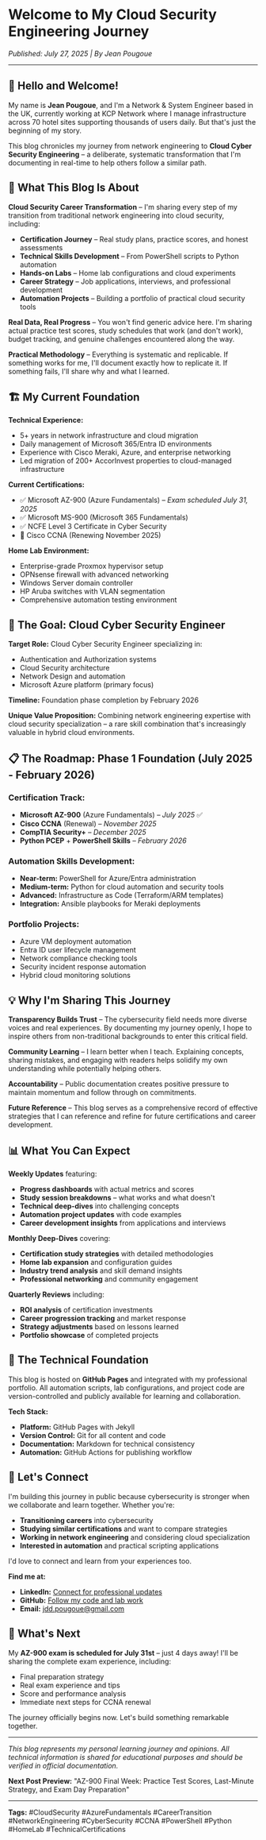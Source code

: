 # Welcome to My Cloud Security Engineering Journey

*Published: July 27, 2025 | By Jean Pougoue*

---

## 👋 Hello and Welcome!

My name is **Jean Pougoue**, and I'm a Network & System Engineer based in the UK, currently working at KCP Network where I manage infrastructure across 70 hotel sites supporting thousands of users daily. But that's just the beginning of my story.

This blog chronicles my journey from network engineering to **Cloud Cyber Security Engineering** – a deliberate, systematic transformation that I'm documenting in real-time to help others follow a similar path.

## 🎯 What This Blog Is About

**Cloud Security Career Transformation** – I'm sharing every step of my transition from traditional network engineering into cloud security, including:

- **Certification Journey** – Real study plans, practice scores, and honest assessments
- **Technical Skills Development** – From PowerShell scripts to Python automation
- **Hands-on Labs** – Home lab configurations and cloud experiments
- **Career Strategy** – Job applications, interviews, and professional development
- **Automation Projects** – Building a portfolio of practical cloud security tools

**Real Data, Real Progress** – You won't find generic advice here. I'm sharing actual practice test scores, study schedules that work (and don't work), budget tracking, and genuine challenges encountered along the way.

**Practical Methodology** – Everything is systematic and replicable. If something works for me, I'll document exactly how to replicate it. If something fails, I'll share why and what I learned.

## 🏗️ My Current Foundation

**Technical Experience:**
- 5+ years in network infrastructure and cloud migration
- Daily management of Microsoft 365/Entra ID environments
- Experience with Cisco Meraki, Azure, and enterprise networking
- Led migration of 200+ AccorInvest properties to cloud-managed infrastructure

**Current Certifications:**
- ✅ Microsoft AZ-900 (Azure Fundamentals) – *Exam scheduled July 31, 2025*
- ✅ Microsoft MS-900 (Microsoft 365 Fundamentals)
- ✅ NCFE Level 3 Certificate in Cyber Security
- 🔄 Cisco CCNA (Renewing November 2025)

**Home Lab Environment:**
- Enterprise-grade Proxmox hypervisor setup
- OPNsense firewall with advanced networking
- Windows Server domain controller
- HP Aruba switches with VLAN segmentation
- Comprehensive automation testing environment

## 🎯 The Goal: Cloud Cyber Security Engineer

**Target Role:** Cloud Cyber Security Engineer specializing in:
- Authentication and Authorization systems
- Cloud Security architecture
- Network Design and automation
- Microsoft Azure platform (primary focus)

**Timeline:** Foundation phase completion by February 2026

**Unique Value Proposition:** Combining network engineering expertise with cloud security specialization – a rare skill combination that's increasingly valuable in hybrid cloud environments.

## 📋 The Roadmap: Phase 1 Foundation (July 2025 - February 2026)

### **Certification Track:**
- **Microsoft AZ-900** (Azure Fundamentals) – *July 2025* ✅
- **Cisco CCNA** (Renewal) – *November 2025*
- **CompTIA Security+** – *December 2025*
- **Python PCEP** + **PowerShell Skills** – *February 2026*

### **Automation Skills Development:**
- **Near-term:** PowerShell for Azure/Entra administration
- **Medium-term:** Python for cloud automation and security tools
- **Advanced:** Infrastructure as Code (Terraform/ARM templates)
- **Integration:** Ansible playbooks for Meraki deployments

### **Portfolio Projects:**
- Azure VM deployment automation
- Entra ID user lifecycle management
- Network compliance checking tools
- Security incident response automation
- Hybrid cloud monitoring solutions

## 💡 Why I'm Sharing This Journey

**Transparency Builds Trust** – The cybersecurity field needs more diverse voices and real experiences. By documenting my journey openly, I hope to inspire others from non-traditional backgrounds to enter this critical field.

**Community Learning** – I learn better when I teach. Explaining concepts, sharing mistakes, and engaging with readers helps solidify my own understanding while potentially helping others.

**Accountability** – Public documentation creates positive pressure to maintain momentum and follow through on commitments.

**Future Reference** – This blog serves as a comprehensive record of effective strategies that I can reference and refine for future certifications and career development.

## 📊 What You Can Expect

**Weekly Updates** featuring:
- **Progress dashboards** with actual metrics and scores
- **Study session breakdowns** – what works and what doesn't
- **Technical deep-dives** into challenging concepts
- **Automation project updates** with code examples
- **Career development insights** from applications and interviews

**Monthly Deep-Dives** covering:
- **Certification study strategies** with detailed methodologies
- **Home lab expansion** and configuration guides
- **Industry trend analysis** and skill demand insights
- **Professional networking** and community engagement

**Quarterly Reviews** including:
- **ROI analysis** of certification investments
- **Career progression tracking** and market response
- **Strategy adjustments** based on lessons learned
- **Portfolio showcase** of completed projects

## 🔧 The Technical Foundation

This blog is hosted on **GitHub Pages** and integrated with my professional portfolio. All automation scripts, lab configurations, and project code are version-controlled and publicly available for learning and collaboration.

**Tech Stack:**
- **Platform:** GitHub Pages with Jekyll
- **Version Control:** Git for all content and code
- **Documentation:** Markdown for technical consistency
- **Automation:** GitHub Actions for publishing workflow

## 🤝 Let's Connect

I'm building this journey in public because cybersecurity is stronger when we collaborate and learn together. Whether you're:

- **Transitioning careers** into cybersecurity
- **Studying similar certifications** and want to compare strategies
- **Working in network engineering** and considering cloud specialization
- **Interested in automation** and practical scripting applications

I'd love to connect and learn from your experiences too.

**Find me at:**
- **LinkedIn:** [Connect for professional updates](https://linkedin.com/in/jean-pougoue)
- **GitHub:** [Follow my code and lab work](https://github.com/jean-pougoue)
- **Email:** jdd.pougoue@gmail.com

## 🚀 What's Next

My **AZ-900 exam is scheduled for July 31st** – just 4 days away! I'll be sharing the complete exam experience, including:
- Final preparation strategy
- Real exam experience and tips
- Score and performance analysis
- Immediate next steps for CCNA renewal

The journey officially begins now. Let's build something remarkable together.

---

*This blog represents my personal learning journey and opinions. All technical information is shared for educational purposes and should be verified in official documentation.*

**Next Post Preview:** "AZ-900 Final Week: Practice Test Scores, Last-Minute Strategy, and Exam Day Preparation"

---

**Tags:** #CloudSecurity #AzureFundamentals #CareerTransition #NetworkEngineering #CyberSecurity #CCNA #PowerShell #Python #HomeLab #TechnicalCertifications
